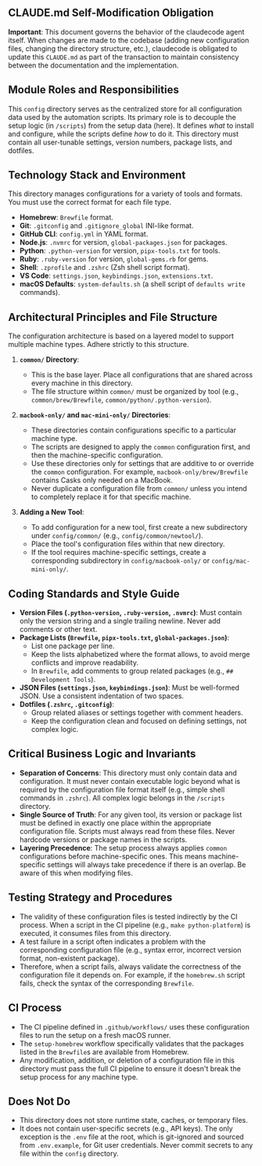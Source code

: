 ## CLAUDE.md Self-Modification Obligation

**Important**: This document governs the behavior of the claudecode agent itself. When changes are made to the codebase (adding new configuration files, changing the directory structure, etc.), claudecode is obligated to update this `CLAUDE.md` as part of the transaction to maintain consistency between the documentation and the implementation.

## Module Roles and Responsibilities

This `config` directory serves as the centralized store for all configuration data used by the automation scripts. Its primary role is to decouple the setup logic (in `/scripts`) from the setup data (here). It defines *what* to install and configure, while the scripts define *how* to do it. This directory must contain all user-tunable settings, version numbers, package lists, and dotfiles.

## Technology Stack and Environment

This directory manages configurations for a variety of tools and formats. You must use the correct format for each file type.

- **Homebrew**: `Brewfile` format.
- **Git**: `.gitconfig` and `.gitignore_global` INI-like format.
- **GitHub CLI**: `config.yml` in YAML format.
- **Node.js**: `.nvmrc` for version, `global-packages.json` for packages.
- **Python**: `.python-version` for version, `pipx-tools.txt` for tools.
- **Ruby**: `.ruby-version` for version, `global-gems.rb` for gems.
- **Shell**: `.zprofile` and `.zshrc` (Zsh shell script format).
- **VS Code**: `settings.json`, `keybindings.json`, `extensions.txt`.
- **macOS Defaults**: `system-defaults.sh` (a shell script of `defaults write` commands).

## Architectural Principles and File Structure

The configuration architecture is based on a layered model to support multiple machine types. Adhere strictly to this structure.

1.  **`common/` Directory**:
    - This is the base layer. Place all configurations that are shared across every machine in this directory.
    - The file structure within `common/` must be organized by tool (e.g., `common/brew/Brewfile`, `common/python/.python-version`).

2.  **`macbook-only/` and `mac-mini-only/` Directories**:
    - These directories contain configurations specific to a particular machine type.
    - The scripts are designed to apply the `common` configuration first, and then the machine-specific configuration.
    - Use these directories only for settings that are additive to or override the `common` configuration. For example, `macbook-only/brew/Brewfile` contains Casks only needed on a MacBook.
    - Never duplicate a configuration file from `common/` unless you intend to completely replace it for that specific machine.

3.  **Adding a New Tool**:
    - To add configuration for a new tool, first create a new subdirectory under `config/common/` (e.g., `config/common/newtool/`).
    - Place the tool's configuration files within that new directory.
    - If the tool requires machine-specific settings, create a corresponding subdirectory in `config/macbook-only/` or `config/mac-mini-only/`.

## Coding Standards and Style Guide

- **Version Files (`.python-version`, `.ruby-version`, `.nvmrc`)**: Must contain only the version string and a single trailing newline. Never add comments or other text.
- **Package Lists (`Brewfile`, `pipx-tools.txt`, `global-packages.json`)**:
    - List one package per line.
    - Keep the lists alphabetized where the format allows, to avoid merge conflicts and improve readability.
    - In `Brewfile`, add comments to group related packages (e.g., `## Development Tools`).
- **JSON Files (`settings.json`, `keybindings.json`)**: Must be well-formed JSON. Use a consistent indentation of two spaces.
- **Dotfiles (`.zshrc`, `.gitconfig`)**:
    - Group related aliases or settings together with comment headers.
    - Keep the configuration clean and focused on defining settings, not complex logic.

## Critical Business Logic and Invariants

- **Separation of Concerns**: This directory must only contain data and configuration. It must never contain executable logic beyond what is required by the configuration file format itself (e.g., simple shell commands in `.zshrc`). All complex logic belongs in the `/scripts` directory.
- **Single Source of Truth**: For any given tool, its version or package list must be defined in exactly one place within the appropriate configuration file. Scripts must always read from these files. Never hardcode versions or package names in the scripts.
- **Layering Precedence**: The setup process always applies `common` configurations before machine-specific ones. This means machine-specific settings will always take precedence if there is an overlap. Be aware of this when modifying files.

## Testing Strategy and Procedures

- The validity of these configuration files is tested indirectly by the CI process. When a script in the CI pipeline (e.g., `make python-platform`) is executed, it consumes files from this directory.
- A test failure in a script often indicates a problem with the corresponding configuration file (e.g., syntax error, incorrect version format, non-existent package).
- Therefore, when a script fails, always validate the correctness of the configuration file it depends on. For example, if the `homebrew.sh` script fails, check the syntax of the corresponding `Brewfile`.

## CI Process

- The CI pipeline defined in `.github/workflows/` uses these configuration files to run the setup on a fresh macOS runner.
- The `setup-homebrew` workflow specifically validates that the packages listed in the `Brewfile`s are available from Homebrew.
- Any modification, addition, or deletion of a configuration file in this directory must pass the full CI pipeline to ensure it doesn't break the setup process for any machine type.

## Does Not Do

- This directory does not store runtime state, caches, or temporary files.
- It does not contain user-specific secrets (e.g., API keys). The only exception is the `.env` file at the root, which is git-ignored and sourced from `.env.example`, for Git user credentials. Never commit secrets to any file within the `config` directory.